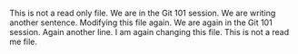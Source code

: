 This is not a read only file.
We are in the Git 101 session.
We are writing another sentence.
Modifying this file again.
We are again in the Git 101 session.
Again another line.
I am again changing this file.
This is not a read me file.